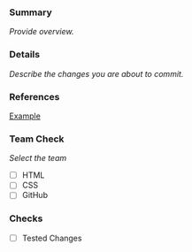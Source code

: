 ### Summary
_Provide overview._

### Details
_Describe the changes you are about to commit._

### References
[Example](www.google.com)

### Team Check
_Select the team_
- [ ] HTML
- [ ] CSS
- [ ] GitHub

### Checks
- [ ] Tested Changes
